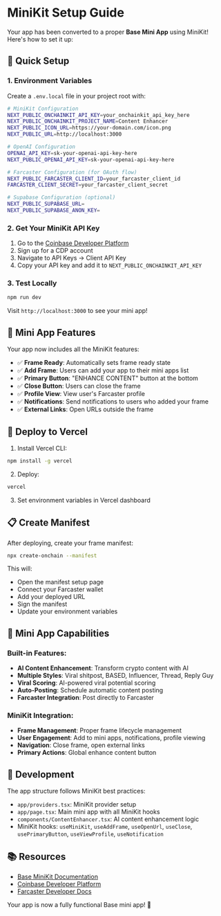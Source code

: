 # MiniKit Setup Guide

Your app has been converted to a proper **Base Mini App** using MiniKit! Here's how to set it up:

## 🚀 Quick Setup

### 1. Environment Variables

Create a `.env.local` file in your project root with:

```bash
# MiniKit Configuration
NEXT_PUBLIC_ONCHAINKIT_API_KEY=your_onchainkit_api_key_here
NEXT_PUBLIC_ONCHAINKIT_PROJECT_NAME=Content Enhancer
NEXT_PUBLIC_ICON_URL=https://your-domain.com/icon.png
NEXT_PUBLIC_URL=http://localhost:3000

# OpenAI Configuration
OPENAI_API_KEY=sk-your-openai-api-key-here
NEXT_PUBLIC_OPENAI_API_KEY=sk-your-openai-api-key-here

# Farcaster Configuration (for OAuth flow)
NEXT_PUBLIC_FARCASTER_CLIENT_ID=your_farcaster_client_id
FARCASTER_CLIENT_SECRET=your_farcaster_client_secret

# Supabase Configuration (optional)
NEXT_PUBLIC_SUPABASE_URL=
NEXT_PUBLIC_SUPABASE_ANON_KEY=
```

### 2. Get Your MiniKit API Key

1. Go to the [Coinbase Developer Platform](https://developer.coinbase.com/)
2. Sign up for a CDP account
3. Navigate to API Keys → Client API Key
4. Copy your API key and add it to `NEXT_PUBLIC_ONCHAINKIT_API_KEY`

### 3. Test Locally

```bash
npm run dev
```

Visit `http://localhost:3000` to see your mini app!

## 📱 Mini App Features

Your app now includes all the MiniKit features:

- ✅ **Frame Ready**: Automatically sets frame ready state
- ✅ **Add Frame**: Users can add your app to their mini apps list
- ✅ **Primary Button**: "ENHANCE CONTENT" button at the bottom
- ✅ **Close Button**: Users can close the frame
- ✅ **Profile View**: View user's Farcaster profile
- ✅ **Notifications**: Send notifications to users who added your frame
- ✅ **External Links**: Open URLs outside the frame

## 🚀 Deploy to Vercel

1. Install Vercel CLI:
```bash
npm install -g vercel
```

2. Deploy:
```bash
vercel
```

3. Set environment variables in Vercel dashboard

## 📋 Create Manifest

After deploying, create your frame manifest:

```bash
npx create-onchain --manifest
```

This will:
- Open the manifest setup page
- Connect your Farcaster wallet
- Add your deployed URL
- Sign the manifest
- Update your environment variables

## 🎯 Mini App Capabilities

### Built-in Features:
- **AI Content Enhancement**: Transform crypto content with AI
- **Multiple Styles**: Viral shitpost, BASED, Influencer, Thread, Reply Guy
- **Viral Scoring**: AI-powered viral potential scoring
- **Auto-Posting**: Schedule automatic content posting
- **Farcaster Integration**: Post directly to Farcaster

### MiniKit Integration:
- **Frame Management**: Proper frame lifecycle management
- **User Engagement**: Add to mini apps, notifications, profile viewing
- **Navigation**: Close frame, open external links
- **Primary Actions**: Global enhance content button

## 🔧 Development

The app structure follows MiniKit best practices:

- `app/providers.tsx`: MiniKit provider setup
- `app/page.tsx`: Main mini app with all MiniKit hooks
- `components/ContentEnhancer.tsx`: AI content enhancement logic
- MiniKit hooks: `useMiniKit`, `useAddFrame`, `useOpenUrl`, `useClose`, `usePrimaryButton`, `useViewProfile`, `useNotification`

## 📚 Resources

- [Base MiniKit Documentation](https://docs.base.org/base-app/build-with-minikit/quickstart)
- [Coinbase Developer Platform](https://developer.coinbase.com/)
- [Farcaster Developer Docs](https://docs.farcaster.xyz/)

Your app is now a fully functional Base mini app! 🎉 
